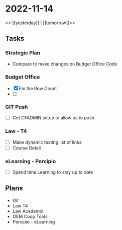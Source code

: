 # 2022-11-14
<< [[yesterday]] | [[tomorrow]]>>

## Tasks

### Strategic Plan
- Compare to make changes on Budget Office Code

### Budget Office
- [x] Fix the Row Count
-  [ ] 

### GIT Push
-  [ ]  Get CFADMIN setup to allow us to push

### Law - T4
-  [ ]  Make dynamic testing list of links
-  [ ]  Course Detail 

### eLearning - Percipio
-  [ ]  Spend time Learning to stay up to date

## Plans
- Git
- Law T4
- Law Academic
- OEM Coop Tools
- Percipio - eLearning

